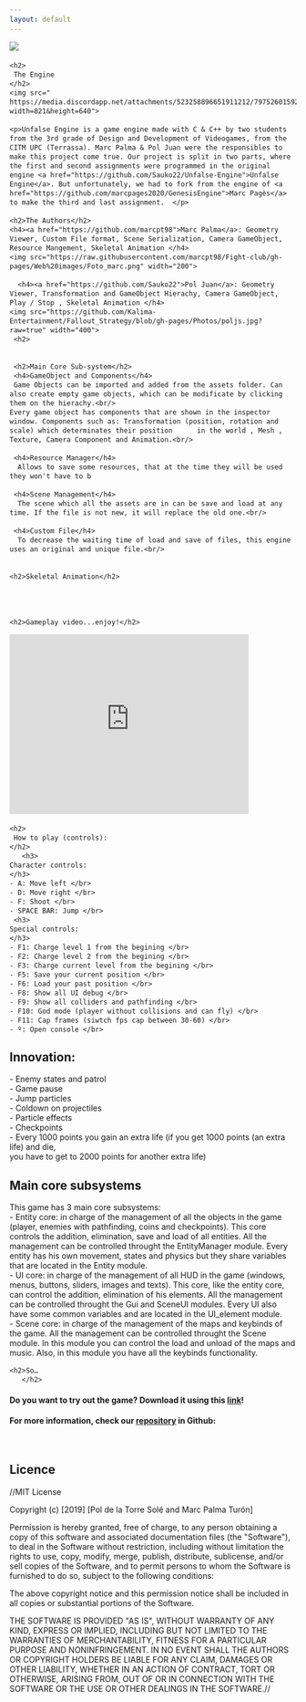 ```yaml
---
layout: default
---
```


  
  <body>
    <img src="https://github.com/marcpt98/Unfalse-Engine-2.0/blob/gh-pages/GenesisEngine/Image/logo.png?raw=true">
   
    <h2>
     The Engine
    </h2>
    <img src=" https://media.discordapp.net/attachments/523258896651911212/797526015923847228/unknown.png?width=821&height=640">
   
    <p>Unfalse Engine is a game engine made with C & C++ by two students from the 3rd grade of Design and Development of Videogames, from the CITM UPC (Terrassa). Marc Palma & Pol Juan were the responsibles to make this project come true. Our project is split in two parts, where the first and second assignments were programmed in the original engine <a href="https://github.com/Sauko22/Unfalse-Engine">Unfalse Engine</a>. But unfortunately, we had to fork from the engine of <a href="https://github.com/marcpages2020/GenesisEngine">Marc Pagès</a> to make the third and last assignment.  </p>
      
    <h2>The Authors</h2>
    <h4><a href="https://github.com/marcpt98">Marc Palma</a>: Geometry Viewer, Custom File format, Scene Serialization, Camera GameObject, Resource Mangement, Skeletal Animation </h4>
    <img src="https://raw.githubusercontent.com/marcpt98/Fight-club/gh-pages/Web%20images/Foto_marc.png" width="200">

      <h4><a href="https://github.com/Sauko22">Pol Juan</a>: Geometry Viewer, Transformation and GameObject Hierachy, Camera GameObject, Play / Stop , Skeletal Animation </h4>
    <img src="https://github.com/Kalima-Entertainment/Fallout_Strategy/blob/gh-pages/Photos/poljs.jpg?raw=true" width="400">
     <h2>
     
     
     <h2>Main Core Sub-system</h2>
     <h4>GameObject and Components</h4>
     Game Objects can be imported and added from the assets folder. Can also create empty game objects, which can be modificate by clicking them on the hierachy.<br/>
    Every game object has components that are shown in the inspector window. Components such as: Transformation (position, rotation and scale) which determinates their position      in the world , Mesh , Texture, Camera Component and Animation.<br/>
     
     <h4>Resource Manager</h4>
      Allows to save some resources, that at the time they will be used they won't have to b
      
     <h4>Scene Management</h4>
      The scene which all the assets are in can be save and load at any time. If the file is not new, it will replace the old one.<br/>
      
     <h4>Custom File</h4>
      To decrease the waiting time of load and save of files, this engine uses an original and unique file.<br/>
      
    
    <h2>Skeletal Animation</h2> 
     
      
     
     
    <h2>Gameplay video...enjoy!</h2>
<iframe width="420" height="315" src="https://www.youtube.com/embed/bbJLTymIAWw" frameborder="0" allow="accelerometer; autoplay; encrypted-media; gyroscope; picture-in-picture" allowfullscreen></iframe></br>
     
     
    <h2>
     How to play (controls):
    </h2>
       <h3>
    Character controls:
    </h3>
    - A: Move left </br>
    - D: Move right </br>
    - F: Shoot </br>
    - SPACE BAR: Jump </br>
     <h3>
    Special controls:
    </h3>
    - F1: Charge level 1 from the begining </br>
    - F2: Charge level 2 from the begining </br>
    - F3: Charge current level from the begining </br>
    - F5: Save your current position </br>
    - F6: Load your past position </br>
    - F8: Show all UI debug </br>
    - F9: Show all colliders and pathfinding </br>
    - F10: God mode (player without collisions and can fly) </br>
    - F11: Cap frames (siwtch fps cap between 30-60) </br>
    - º: Open console </br>

<h2>
     Innovation:
</h2>
- Enemy states and patrol </br>
- Game pause </br>
- Jump particles</br>
- Coldown on projectiles </br>
- Particle effects </br>
- Checkpoints </br>
- Every 1000 points you gain an extra life (if you get 1000 points (an extra life) and die, </br>
you have to get to 2000 points for another extra life)

<h2>
     Main core subsystems
</h2>
This game has 3 main core subsystems: </br>
- Entity core: in charge of the management of all the objects in the game (player, enemies with pathfinding, coins and checkpoints). This core controls the addition, elimination, save and load of all entities. All the management can be controlled throught the EntityManager module. Every entity has his own movement, states and physics but they share variables that are located in the Entity module. </br>
- UI core: in charge of the management of all HUD in the game (windows, menus, buttons, sliders, images and texts). This core, like the entity core, can control the addition, elimination of his elements. All the management can be controlled throught the Gui and SceneUI modules. Every UI also have some common variables and are located in the UI_element module. </br>
- Scene core: in charge of the management of the maps and keybinds of the game. All the management can be controlled throught the Scene module. In this module you can control the load and unload of the maps and music. Also, in this module you have all the keybinds functionality. </br>

    <h2>So…
       </h2>

 <h4>Do you want to try out the game? Download it using this <a href="https://github.com/marcpt98/Plataformer-2D/releases/tag/1.0">link</a>!</h4>
 <h4>For more information, check our <a href="https://github.com/marcpt98/Plataformer-2D">repository</a> in Github: </h4> </br>
     
<h2>
    Licence
</h2>

//MIT License

Copyright (c) [2019] [Pol de la Torre Solé and Marc Palma Turón]

Permission is hereby granted, free of charge, to any person obtaining a copy of this software and associated documentation files (the "Software"), to deal in the Software without restriction, including without limitation the rights to use, copy, modify, merge, publish, distribute, sublicense, and/or sell copies of the Software, and to permit persons to whom the Software is furnished to do so, subject to the following conditions:

The above copyright notice and this permission notice shall be included in all copies or substantial portions of the Software.

THE SOFTWARE IS PROVIDED "AS IS", WITHOUT WARRANTY OF ANY KIND, EXPRESS OR IMPLIED, INCLUDING BUT NOT LIMITED TO THE WARRANTIES OF MERCHANTABILITY, FITNESS FOR A PARTICULAR PURPOSE AND NONINFRINGEMENT. IN NO EVENT SHALL THE AUTHORS OR COPYRIGHT HOLDERS BE LIABLE FOR ANY CLAIM, DAMAGES OR OTHER LIABILITY, WHETHER IN AN ACTION OF CONTRACT, TORT OR OTHERWISE, ARISING FROM, OUT OF OR IN CONNECTION WITH THE SOFTWARE OR THE USE OR OTHER DEALINGS IN THE SOFTWARE.//

  </body>
  
  <style>
    
    body{
     <p style="color:#000000 ";>Black paragraph text</p>
      text-align:left;
   }
    
    </style>
